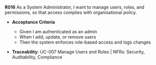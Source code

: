 **R016**
As a System Administrator, I want to manage users, roles, and permissions, so that access complies with organisational policy.

- **Acceptance Criteria**
    - Given I am authenticated as an admin
    - When I add, update, or remove users
    - Then the system enforces role-based access and logs changes

- **Traceability**: UC-007 Manage Users and Roles | NFRs: Security, Auditability, Compliance
